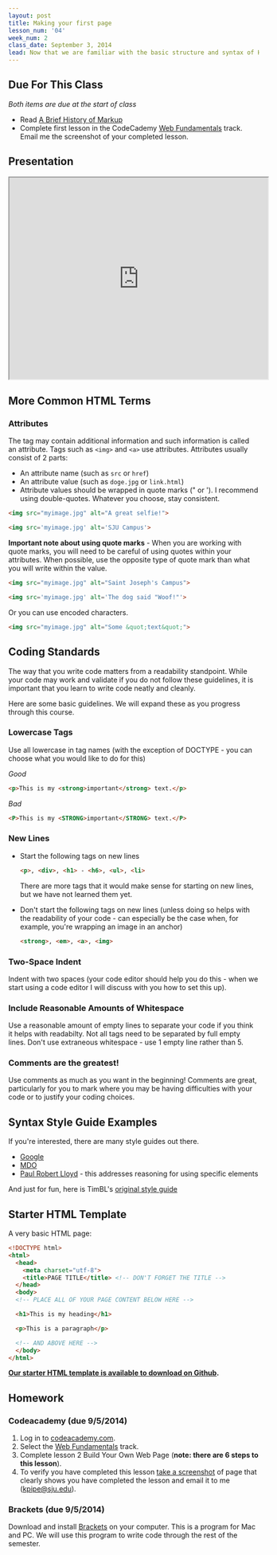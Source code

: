 ```yaml
---
layout: post
title: Making your first page
lesson_num: '04'
week_num: 2
class_date: September 3, 2014
lead: Now that we are familiar with the basic structure and syntax of HTML, let's write our first page!
---
```


## Due For This Class

_Both items are due at the start of class_

- Read [A Brief History of Markup](http://alistapart.com/article/a-brief-history-of-markup)
- Complete first lesson in the CodeCademy [Web Fundamentals](http://www.codecademy.com/tracks/web) track.  Email me the screenshot of your completed lesson.

## Presentation

<iframe src="https://docs.google.com/presentation/embed?id=1nQv1jYSMklzrxCKG_Cn6HST20GDWJ3uSCUT-CjWNaUk&amp;start=false&amp;loop=false&amp; frameborder="0" width="520" height="405"></iframe>


## More Common HTML Terms
  
### Attributes

The tag may contain additional information and such information is called an attribute. Tags such as `<img>` and `<a>` use attributes. Attributes usually consist of 2 parts:

- An attribute name (such as `src` or `href`)
- An attribute value (such as `doge.jpg` or `link.html`)
- Attribute values should be wrapped in quote marks (" or ').  I recommend using double-quotes.  Whatever you choose, stay consistent.

```html
<img src="myimage.jpg" alt="A great selfie!">
```

```html
<img src='myimage.jpg' alt='SJU Campus'>
```

**Important note about using quote marks** - When you are working with quote marks, you will need to be careful of using quotes within your attributes.  When possible, use the opposite type of quote mark than what you will write within the value.

```html
<img src="myimage.jpg" alt="Saint Joseph's Campus">
```

```html
<img src='myimage.jpg' alt='The dog said "Woof!"'>
```

Or you can use encoded characters.

```html
<img src="myimage.jpg" alt="Some &quot;text&quot;">
```

## Coding Standards

The way that you write code matters from a readability standpoint. While your code may work and validate if you do not follow these guidelines, it is important that you learn to write code neatly and cleanly.

Here are some basic guidelines.  We will expand these as you progress through this course.

### Lowercase Tags

Use all lowercase in tag names (with the exception of DOCTYPE - you can choose what you would like to do for this)

*Good*

```html
<p>This is my <strong>important</strong> text.</p>
```

*Bad*

```html
<P>This is my <STRONG>important</STRONG> text.</P>
```

### New Lines

- Start the following tags on new lines

  ```html
  <p>, <div>, <h1> - <h6>, <ul>, <li>
  ```
  There are more tags that it would make sense for starting on new lines, but we have not learned them yet.

- Don't start the following tags on new lines (unless doing so helps with the readability of your code - can especially be the case when, for example, you're wrapping an image in an anchor)

  ```html
  <strong>, <em>, <a>, <img>
  ```

### Two-Space Indent

Indent with two spaces (your code editor should help you do this - when we start using a code editor I will discuss with you how to set this up).

### Include Reasonable Amounts of Whitespace

Use a reasonable amount of empty lines to separate your code if you think it helps with readabilty.  Not all tags need to be separated by full empty lines. Don't use extraneous whitespace - use 1 empty line rather than 5.

### Comments are the greatest!

Use comments as much as you want in the beginning!  Comments are great, particularly for you to mark where you may be having difficulties with your code or to justify your coding choices.


## Syntax Style Guide Examples 

If you're interested, there are many style guides out there.  

- [Google](https://google-styleguide.googlecode.com/svn/trunk/htmlcssguide.xml)
- [MDO](http://codeguide.co/)
- [Paul Robert Lloyd](http://paulrobertlloyd.com/about/styleguide/) - this addresses reasoning for using specific elements

And just for fun, here is TimBL's [original style guide](http://www.w3.org/Provider/Style/)



## Starter HTML Template

A very basic HTML page:

```html
<!DOCTYPE html>
<html>
  <head>
    <meta charset="utf-8">
    <title>PAGE TITLE</title> <!-- DON'T FORGET THE TITLE -->
  </head>
  <body>
  <!-- PLACE ALL OF YOUR PAGE CONTENT BELOW HERE -->

  <h1>This is my heading</h1>

  <p>This is a paragraph</p> 

  <!-- AND ABOVE HERE -->
  </body>
</html>
```

**[Our starter HTML template is available to download on Github](https://github.com/com372-14/page-template).**


## Homework

### Codeacademy (due 9/5/2014)
1. Log in to [codeacademy.com](http://www.codecademy.com/).
2. Select the [Web Fundamentals](http://www.codecademy.com/tracks/web) track.
3. Complete lesson 2 Build Your Own Web Page (**note: there are 6 steps to this lesson**).
4. To verify you have completed this lesson [take a screenshot](http://www.take-a-screenshot.org/) of  page that clearly shows you have completed the lesson and email it to me ([kpipe@sju.edu](mailto:kpipe@sju.edu)).

### Brackets (due 9/5/2014)

Download and install [Brackets](http://brackets.io/) on your computer.  This is a program for Mac and PC.  We will use this program to write code through the rest of the semester.
